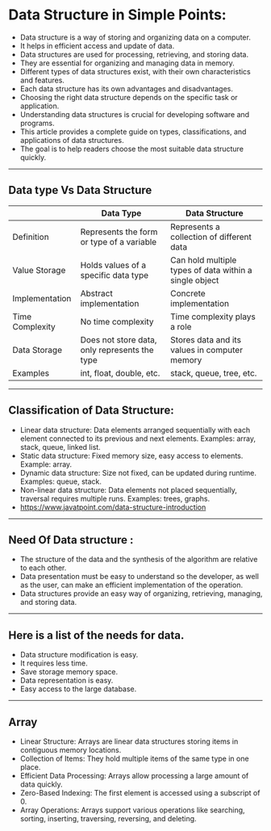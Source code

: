 # Data Structure in Simple Points:

- Data structure is a way of storing and organizing data on a computer.
- It helps in efficient access and update of data.
- Data structures are used for processing, retrieving, and storing data.
- They are essential for organizing and managing data in memory.
- Different types of data structures exist, with their own characteristics and features.
- Each data structure has its own advantages and disadvantages.
- Choosing the right data structure depends on the specific task or application.
- Understanding data structures is crucial for developing software and programs.
- This article provides a complete guide on types, classifications, and applications of data structures.
- The goal is to help readers choose the most suitable data structure quickly.

**********

## Data type Vs Data Structure

| | Data Type | Data Structure |
|---|---|---|
| Definition            | Represents the form or type of a variable                       | Represents a collection of different data                      |
| Value Storage         | Holds values of a specific data type                            | Can hold multiple types of data within a single object         |
| Implementation        | Abstract implementation                                       | Concrete implementation                                      |
| Time Complexity       | No time complexity                                            | Time complexity plays a role                                 |
| Data Storage          | Does not store data, only represents the type                   | Stores data and its values in computer memory                 |
| Examples              | int, float, double, etc.                                      | stack, queue, tree, etc.                                      |

**********

## Classification of Data Structure:

- Linear data structure: Data elements arranged sequentially with each element connected to its previous and next elements. Examples: array, stack, queue, linked list.
- Static data structure: Fixed memory size, easy access to elements. Example: array.
- Dynamic data structure: Size not fixed, can be updated during runtime. Examples: queue, stack.
- Non-linear data structure: Data elements not placed sequentially, traversal requires multiple runs. Examples: trees, graphs.
- https://www.javatpoint.com/data-structure-introduction

**********

## Need Of Data structure :
- The structure of the data and the synthesis of the algorithm are relative to each other.
- Data presentation must be easy to understand so the developer, as well as the user, can make an efficient implementation of the operation.
- Data structures provide an easy way of organizing, retrieving, managing, and storing data.

**********

## Here is a list of the needs for data.
- Data structure modification is easy. 
- It requires less time.
- Save storage memory space.
- Data representation is easy.
- Easy access to the large database.

**********

## Array

- Linear Structure: Arrays are linear data structures storing items in contiguous memory locations.
- Collection of Items: They hold multiple items of the same type in one place.
- Efficient Data Processing: Arrays allow processing a large amount of data quickly.
- Zero-Based Indexing: The first element is accessed using a subscript of 0.
- Array Operations: Arrays support various operations like searching, sorting, inserting, traversing, reversing, and deleting.


